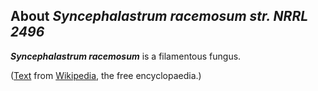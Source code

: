 About *Syncephalastrum racemosum str. NRRL 2496* 
------------------------------------------------



***Syncephalastrum racemosum*** is a filamentous fungus.

([Text](http://en.wikipedia.org/wiki/Syncephalastrum_racemosum) from
[Wikipedia](http://en.wikipedia.org/), the free encyclopaedia.)
